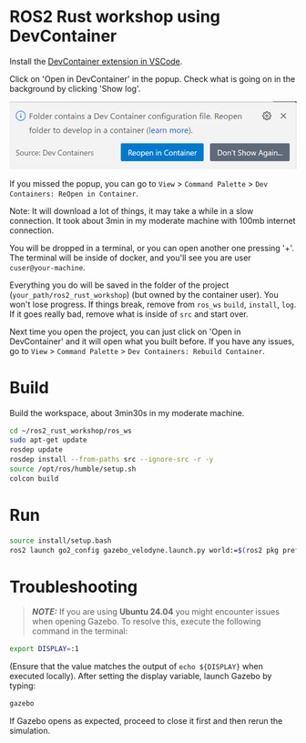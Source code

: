 # ROS2 Rust workshop using DevContainer

Install the [DevContainer extension in VSCode](https://marketplace.visualstudio.com/items?itemName=ms-vscode-remote.remote-containers).

Click on 'Open in DevContainer' in the popup. Check what is going on in the background by clicking 'Show log'.

![images/reopen_in_container.png](./tutorials/images/reopen_in_container.png)

If you missed the popup, you can go to `View` > `Command Palette` > `Dev Containers: ReOpen in Container`.

Note: It will download a lot of things, it may take a while in a slow connection. It took about 3min in my moderate machine with 100mb internet connection.


You will be dropped in a terminal, or you can open another one pressing '+'. The terminal will be inside of docker, and you'll see you are user `cuser@your-machine`.

Everything you do will be saved in the folder of the project (`your_path/ros2_rust_workshop`) (but owned by the container user). You won't lose progress. If things break, remove from `ros_ws` `build`, `install`, `log`. If it goes really bad, remove what is inside of `src` and start over.

Next time you open the project, you can just click on 'Open in DevContainer' and it will open what you built before. If you have any issues, go to `View` > `Command Palette` > `Dev Containers: Rebuild Container`.


# Build

Build the workspace, about 3min30s in my moderate machine.

```bash
cd ~/ros2_rust_workshop/ros_ws
sudo apt-get update
rosdep update
rosdep install --from-paths src --ignore-src -r -y
source /opt/ros/humble/setup.sh
colcon build
```

# Run

```bash
source install/setup.bash
ros2 launch go2_config gazebo_velodyne.launch.py world:=$(ros2 pkg prefix go2_config)/share/go2_config/worlds/outdoor.world
```

# Troubleshooting

> **_NOTE:_**  If you are using **Ubuntu 24.04** you might encounter issues when opening Gazebo. To resolve this, execute the following command in the terminal:

```bash
export DISPLAY=:1
```
(Ensure that the value matches the output of `echo ${DISPLAY}` when executed locally).
After setting the display variable, launch Gazebo by typing:

```bash
gazebo
```

If Gazebo opens as expected, proceed to close it first and then rerun the simulation.
